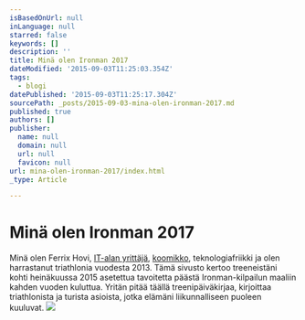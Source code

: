 ```yaml
---
isBasedOnUrl: null
inLanguage: null
starred: false
keywords: []
description: ''
title: Minä olen Ironman 2017
dateModified: '2015-09-03T11:25:03.354Z'
tags:
  - blogi
datePublished: '2015-09-03T11:25:17.304Z'
sourcePath: _posts/2015-09-03-mina-olen-ironman-2017.md
published: true
authors: []
publisher:
  name: null
  domain: null
  url: null
  favicon: null
url: mina-olen-ironman-2017/index.html
_type: Article

---
```

# Minä olen Ironman 2017

Minä olen Ferrix Hovi, [IT-alan yrittäjä][0], [koomikko][1], teknologiafriikki ja olen harrastanut triathlonia vuodesta 2013\. Tämä sivusto kertoo treeneistäni kohti heinäkuussa 2015 asetettua tavoitetta päästä Ironman-kilpailun maaliin kahden vuoden kuluttua. Yritän pitää täällä treenipäiväkirjaa, kirjoittaa triathlonista ja turista asioista, jotka elämäni liikunnalliseen puoleen kuuluvat.
![](https://the-grid-user-content.s3-us-west-2.amazonaws.com/71f88bee-d8d3-411e-8c27-50106b80891a.jpg)

[0]: https://sigrun.fi/
[1]: https://ferrix.fi/
